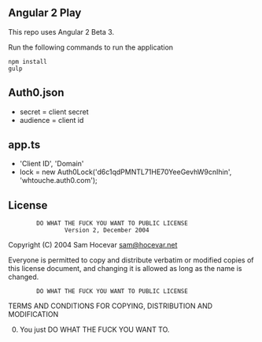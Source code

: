 ## Angular 2 Play

This repo uses Angular 2 Beta 3.

Run the following commands to run the application

    npm install
    gulp

## Auth0.json

- secret = client secret
- audience = client id

## app.ts

- 'Client ID', 'Domain'
- lock = new Auth0Lock('d6c1qdPMNTL71HE70YeeGevhW9cnIhin', 'whtouche.auth0.com');

## License

            DO WHAT THE FUCK YOU WANT TO PUBLIC LICENSE
                    Version 2, December 2004

 Copyright (C) 2004 Sam Hocevar <sam@hocevar.net>

 Everyone is permitted to copy and distribute verbatim or modified
 copies of this license document, and changing it is allowed as long
 as the name is changed.

            DO WHAT THE FUCK YOU WANT TO PUBLIC LICENSE
   TERMS AND CONDITIONS FOR COPYING, DISTRIBUTION AND MODIFICATION

  0. You just DO WHAT THE FUCK YOU WANT TO.
